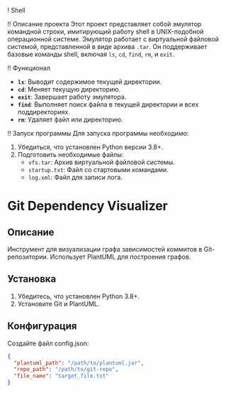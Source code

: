 ! Shell 

!! Описание проекта
Этот проект представляет собой эмулятор командной строки, имитирующий работу shell в UNIX-подобной операционной системе. Эмулятор работает с виртуальной файловой системой, представленной в виде архива `.tar`. Он поддерживает базовые команды shell, включая `ls`, `cd`, `find`, `rm`, и `exit`.

!! Функционал
- **`ls`**: Выводит содержимое текущей директории.
- **`cd`**: Меняет текущую директорию.
- **`exit`**: Завершает работу эмулятора.
- **`find`**: Выполняет поиск файла в текущей директории и всех поддиректориях.
- **`rm`**: Удаляет файл или директорию.

!! Запуск программы
Для запуска программы необходимо:
1. Убедиться, что установлен Python версии 3.8+.
2. Подготовить необходимые файлы:
   - `vfs.tar`: Архив виртуальной файловой системы.
   - `startup.txt`: Файл со стартовыми командами.
   - `log.xml`: Файл для записи лога.


# Git Dependency Visualizer

## Описание
Инструмент для визуализации графа зависимостей коммитов в Git-репозитории. Использует PlantUML для построения графов.

## Установка
1. Убедитесь, что установлен Python 3.8+.
2. Установите Git и PlantUML.

## Конфигурация
Создайте файл config.json:
```json
{
  "plantuml_path": "/path/to/plantuml.jar",
  "repo_path": "/path/to/git-repo",
  "file_name": "target_file.txt"
}


